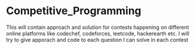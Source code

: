 # Competitive_Programming
This will contain approach and solution for contests happening on different online platforms like codechef, codeforces, leetcode, hackerearth etc. I will try to give apporach and code to each question I can solve in each contest
